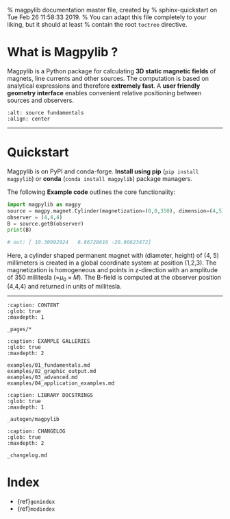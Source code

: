 % magpylib documentation master file, created by
% sphinx-quickstart on Tue Feb 26 11:58:33 2019.
% You can adapt this file completely to your liking, but it should at least
% contain the root `toctree` directive.

# What is Magpylib ?

Magpylib is a Python package for calculating **3D static magnetic fields** of magnets, line currents and other sources. The computation is based on analytical expressions and therefore **extremely fast**. A **user friendly geometry interface** enables convenient relative positioning between sources and observers.

```{image} _static/images/index/source_fundamentals.png
:alt: source fundamentals
:align: center
```

--------

# Quickstart

Magpylib is on PyPI and conda-forge. **Install using pip** (`pip install magpylib`) or **conda** (`conda install magpylib`) package managers.

The following **Example code** outlines the core functionality:

```python
import magpylib as magpy
source = magpy.magnet.Cylinder(magnetization=(0,0,350), dimension=(4,5), position=(1,2,3))
observer = (4,4,4)
B = source.getB(observer)
print(B)

# out: [ 10.30092924   6.86728616 -20.96623472]
```

Here, a cylinder shaped permanent magnet with (diameter, height) of (4, 5) millimeters is created in a global coordinate system at position (1,2,3). The magnetization is homogeneous and points in z-direction with an amplitude of 350 millitesla (=$\mu_0\times M$). The B-field is computed at the observer position (4,4,4) and returned in units of millitesla.

--------

```{toctree}
:caption: CONTENT
:glob: true
:maxdepth: 1

_pages/*
```

```{toctree}
:caption: EXAMPLE GALLERIES
:glob: true
:maxdepth: 2

examples/01_fundamentals.md
examples/02_graphic_output.md
examples/03_advanced.md
examples/04_application_examples.md
```

```{toctree}
:caption: LIBRARY DOCSTRINGS
:glob: true
:maxdepth: 1

_autogen/magpylib
```

```{toctree}
:caption: CHANGELOG
:glob: true
:maxdepth: 2

_changelog.md
```

# Index

- {ref}`genindex`
- {ref}`modindex`

```bash

```
